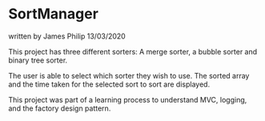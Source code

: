# SortManager

written by James Philip 13/03/2020

This project has three different sorters: A merge sorter, a bubble sorter and binary tree sorter. 

The user is able to select which sorter they wish to use. The sorted array and the time taken for the selected sort to sort are displayed.

This project was part of a learning process to understand MVC, logging, and the factory design pattern. 
